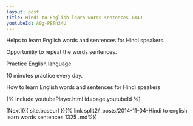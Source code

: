 ```yaml
---
layout: post
title: Hindi to English learn words sentences 1349 
youtubeId: A0g-PBTn34U
---
```

 
 
Helps to learn English words and sentences for Hindi speakers.

Opportunitiy to repeat the words sentences. 

Practice English language. 
 
10 minutes practice every day. 
 
How to learn English words and sentences for Hindi speakers 
 
{% include youtubePlayer.html id=page.youtubeId %}
 
 
[Next]({{ site.baseurl }}{% link  split2/_posts/2014-11-04-Hindi to english learn words sentences 1325 .md%})
 
